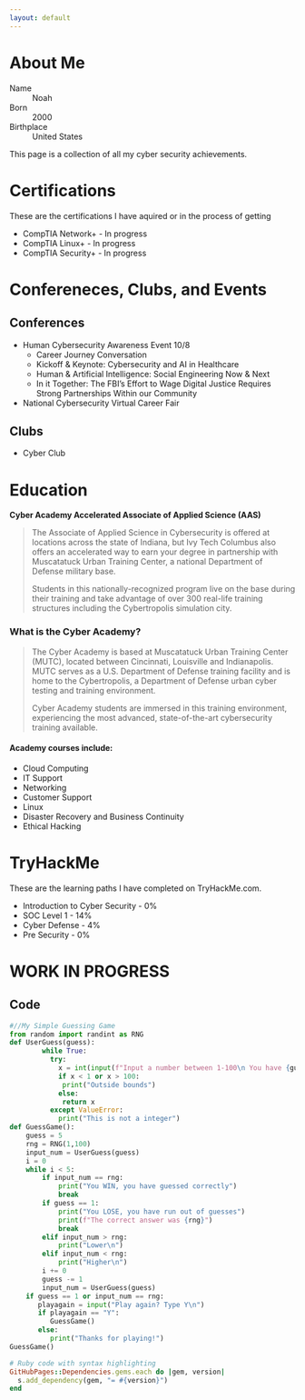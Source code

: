 ```yaml
---
layout: default
---
```


# About Me
<dl>
<dt>Name</dt>
<dd>Noah</dd>
<dt>Born</dt>
<dd>2000</dd>
<dt>Birthplace</dt>
<dd>United States</dd>
</dl>

This page is a collection of all my cyber security achievements.

# Certifications

These are the certifications I have aquired or in the process of getting

*   CompTIA Network+ - In progress
*   CompTIA Linux+ - In progress
*   CompTIA Security+ - In progress

# Confereneces, Clubs, and Events

## Conferences

- Human Cybersecurity Awareness Event 10/8 
  - Career Journey Conversation 
  - Kickoff & Keynote: Cybersecurity and AI in Healthcare 
  - Human & Artificial Intelligence: Social Engineering Now & Next 
  - In it Together: The FBI’s Effort to Wage Digital Justice Requires Strong Partnerships Within our Community 
- National Cybersecurity Virtual Career Fair
  
## Clubs
*   Cyber Club
  
# Education

**Cyber Academy Accelerated Associate of Applied Science (AAS)**
>
> The Associate of Applied Science in Cybersecurity is offered at locations across the state of Indiana, but Ivy Tech Columbus also offers an accelerated way to earn your degree in partnership with Muscatatuck
> Urban Training Center, a national Department of Defense military base.
>
> Students in this nationally-recognized program live on the base during their training and take advantage of over 300 real-life training structures including the Cybertropolis simulation city.

### What is the Cyber Academy?
> The Cyber Academy is based at Muscatatuck Urban Training Center (MUTC), located between Cincinnati, Louisville and Indianapolis. MUTC serves as a U.S. Department of Defense training facility and is home to the Cybertropolis, a Department of Defense urban cyber testing and training environment.
>
> Cyber Academy students are immersed in this training environment, experiencing the most advanced, state-of-the-art cybersecurity training available.

#### Academy courses include:

*   Cloud Computing
*   IT Support
*   Networking
*   Customer Support
*   Linux
*   Disaster Recovery and Business Continuity
*   Ethical Hacking

# TryHackMe

These are the learning paths I have completed on TryHackMe.com.

*   Introduction to Cyber Security - 0%
*   SOC Level 1 - 14%
*   Cyber Defense - 4%
*   Pre Security - 0%

# WORK IN PROGRESS

## Code

```py
#//My Simple Guessing Game
from random import randint as RNG
def UserGuess(guess):
        while True:
          try:
            x = int(input(f"Input a number between 1-100\n You have {guess} attempt(s) left\n"))
            if x < 1 or x > 100:
             print("Outside bounds")
            else:
             return x
          except ValueError:
            print("This is not a integer")
def GuessGame():
    guess = 5    
    rng = RNG(1,100)
    input_num = UserGuess(guess)
    i = 0
    while i < 5:
        if input_num == rng:
            print("You WIN, you have guessed correctly")
            break
        if guess == 1:
            print("You LOSE, you have run out of guesses")
            print(f"The correct answer was {rng}")
            break
        elif input_num > rng:
            print("Lower\n")
        elif input_num < rng:
            print("Higher\n")
        i += 0
        guess -= 1
        input_num = UserGuess(guess)
    if guess == 1 or input_num == rng:
       playagain = input("Play again? Type Y\n")
       if playagain == "Y":
          GuessGame()
       else:
          print("Thanks for playing!")
GuessGame()
```

```ruby
# Ruby code with syntax highlighting
GitHubPages::Dependencies.gems.each do |gem, version|
  s.add_dependency(gem, "= #{version}")
end
```
